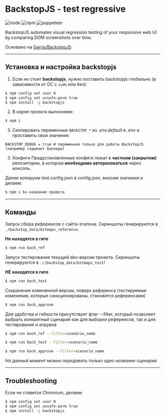 # BackstopJS - test regressive

![node](https://img.shields.io/badge/node-8.10.0-blue)
![npm](https://img.shields.io/badge/npm-6.4.1-reg)
![puppeteer](https://img.shields.io/badge/puppeteer-1.20.0-orange)

BackstopJS automates visual regression testing of your responsive web UI by comparing DOM screenshots over time.

Основано на [Garris/BackstopJS](https://github.com/garris/BackstopJS)

___________________________________________

## Установка и настройка backstopjs
1. Если не стоит **backstopjs**, нужно поставить backstopjs глобально (в зависимости от ОС c `sudo` или без):
```bash
$ npm config set user 0
$ npm config set unsafe-perm true
$ npm install -g backstopjs
```
2. В корне проекта выполняем:
```bash
$ npm i
```

3. Скопировать переменные `BACKSTOP_*` из *.env.default* в *.env* и проставить свои значения:
```
BACKSTOP_DEBUG = true # переменная только для работы BackstopJS (например скрывает баннеры)
```

3. Конфиги
Предустановленные конфиги лежат в **частном (закрытом)** репозитории, в котором **необходимо авторизоваться** через консоль.

Далее копируем test.config.json в config.json, вносим значения и делаем:

```bash
$ npm i bs-название проекта
```


--------------------------------------------------------------
## Команды

Запуск сбора референсов с сайта-эталона. Скриншоты генерируются в `./backstop_data/bitmaps_reference`. 

**Не находятся в гите**

```bash
$ npm run back_ref
```

Запуск тестирования текущей dev-версии проекта. Скриншоты генерируются в `.//backstop_data/bitmaps_test`/ 

**НЕ находятся в гите**

```bash
$ npm run back_test
```

Сохранение измененной версии, поверх референса (тестируемые изменения, которые санкционированы, становятся референсами)
```bash
$ npm run back_approve
```

Для удобства и гибкости присутствует флаг --filter, который позволяет выбрать конкретный сценарий как для выборки референсов, так и для тестирования и апрувов

```bash
$ npm run back_ref --filter=scenario_name
```
```bash
$ npm run back_test --filter=scenario_name
```
```bash
$ npm run back_approve --filter=scenario_name
```
*На данный момент можно передавать только одно название сценария*

-----------------------------------------------------
## Troubleshooting
Если не ставится Chromium, делаем:
```bash
$ npm config set user 0
$ npm config set unsafe-perm true
$ npm install -g backstopjs
```
